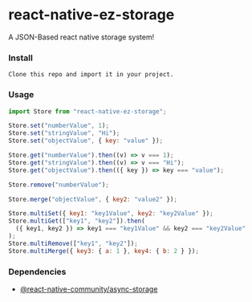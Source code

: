 # react-native-ez-storage

A JSON-Based react native storage system!

### Install
```
Clone this repo and import it in your project.
```

### Usage

```javascript
import Store from "react-native-ez-storage";

Store.set("numberValue", 1);
Store.set("stringValue", "Hi");
Store.set("objectValue", { key: "value" });

Store.get("numberValue").then((v) => v === 1);
Store.get("stringValue").then((v) => v === "Hi");
Store.get("objectValue").then(({ key }) => key === "value");

Store.remove("numberValue");

Store.merge("objectValue", { key2: "value2" });

Store.multiSet({ key1: "key1Value", key2: "key2Value" });
Store.multiGet(["key1", "key2"]).then(
  ({ key1, key2 }) => key1 === "key1Value" && key2 === "key2Value"
);
Store.multiRemove(["key1", "key2"]);
Store.multiMerge({ key3: { a: 1 }, key4: { b: 2 } });
```

### Dependencies

- [@react-native-community/async-storage](https://react-native-async-storage.github.io/async-storage/)
